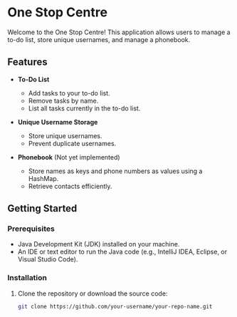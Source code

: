 # One Stop Centre

Welcome to the One Stop Centre! This application allows users to manage a to-do list, store unique usernames, and manage a phonebook.

## Features

- **To-Do List**
  - Add tasks to your to-do list.
  - Remove tasks by name.
  - List all tasks currently in the to-do list.

- **Unique Username Storage**
  - Store unique usernames.
  - Prevent duplicate usernames.

- **Phonebook** (Not yet implemented)
  - Store names as keys and phone numbers as values using a HashMap.
  - Retrieve contacts efficiently.

## Getting Started

### Prerequisites

- Java Development Kit (JDK) installed on your machine.
- An IDE or text editor to run the Java code (e.g., IntelliJ IDEA, Eclipse, or Visual Studio Code).

### Installation

1. Clone the repository or download the source code:

   ```bash
   git clone https://github.com/your-username/your-repo-name.git
